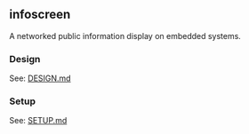 ## infoscreen
A networked public information display on embedded systems.

### Design
See: [DESIGN.md](DESIGN.md)

### Setup
See: [SETUP.md](SETUP.md)

